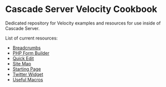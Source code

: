 Cascade Server Velocity Cookbook
================================

Dedicated repository for Velocity examples and resources for use inside of Cascade Server.

List of current resources:

* [Breadcrumbs](https://github.com/hannonhill/Velocity-Cookbook/tree/master/Breadcrumbs)
* [PHP Form Builder](https://github.com/hannonhill/Velocity-Cookbook/tree/master/PHP-Form-Builder)
* [Quick Edit](https://github.com/hannonhill/Velocity-Cookbook/tree/master/Quick-Edit)
* [Site Map](https://github.com/hannonhill/Velocity-Cookbook/tree/master/Site-Map)
* [Starting Page](https://github.com/hannonhill/Velocity-Cookbook/tree/master/Starting-Page)
* [Twitter Widget](https://github.com/hannonhill/Velocity-Cookbook/tree/master/Twitter-Widget)
* [Useful Macros](https://github.com/hannonhill/Velocity-Cookbook/tree/master/Macros)

